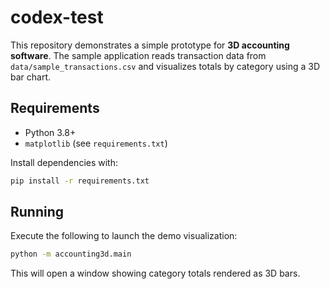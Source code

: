 # codex-test

This repository demonstrates a simple prototype for **3D accounting software**. The
sample application reads transaction data from `data/sample_transactions.csv` and
visualizes totals by category using a 3D bar chart.

## Requirements

- Python 3.8+
- `matplotlib` (see `requirements.txt`)

Install dependencies with:

```bash
pip install -r requirements.txt
```

## Running

Execute the following to launch the demo visualization:

```bash
python -m accounting3d.main
```

This will open a window showing category totals rendered as 3D bars.
